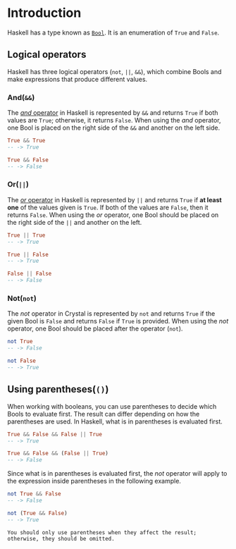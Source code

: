 # Introduction

Haskell has a type known as [`Bool`][bools].
It is an enumeration of `True` and `False`.

## Logical operators

Haskell has three logical operators (`not`, `||`, `&&`), which combine Bools and make expressions that produce different values.

### And(`&&`)

The [_and_ operator][and] in Haskell is represented by `&&` and returns `True` if both values are `True`; otherwise, it returns `False`.
When using the _and_ operator, one Bool is placed on the right side of the `&&` and another on the left side.

```haskell
True && True
-- -> True

True && False
-- -> False
```

### Or(`||`)

The [_or_ operator][or] in Haskell is represented by `||` and returns `True` if **at least one** of the values given is `True`. 
If both of the values are `False`, then it returns `False`.
When using the _or_ operator, one Bool should be placed on the right side of the `||` and another on the left.

```haskell
True || True
-- -> True

True || False
-- -> True

False || False
-- -> False
```

### Not(`not`)

The _not_ operator in Crystal is represented by `not` and returns `True` if the given Bool is `False` and returns `False` if `True` is provided.
When using the _not_ operator, one Bool should be placed after the operator (`not`).

```haskell
not True
-- -> False

not False
-- -> True
```

## Using parentheses(`()`)

When working with booleans, you can use parentheses to decide which Bools to evaluate first.
The result can differ depending on how the parentheses are used.
In Haskell, what is in parentheses is evaluated first.

```haskell
True && False && False || True
-- -> True

True && False && (False || True)
-- -> False
```

Since what is in parentheses is evaluated first, the _not_ operator will apply to the expression inside parentheses in the following example.

```haskell
not True && False
-- -> False

not (True && False)
-- -> True
```

~~~~exercism/note
You should only use parentheses when they affect the result; otherwise, they should be omitted.
~~~~

[bools]: https://hackage.haskell.org/package/base/docs/Data-Bool.html
[and]: https://hackage.haskell.org/package/base/docs/Prelude.html#v:-38--38-
[or]: https://hackage.haskell.org/package/base/docs/Prelude.html#v:-124--124-
[not]: https://hackage.haskell.org/package/base/docs/Prelude.html#v:not
